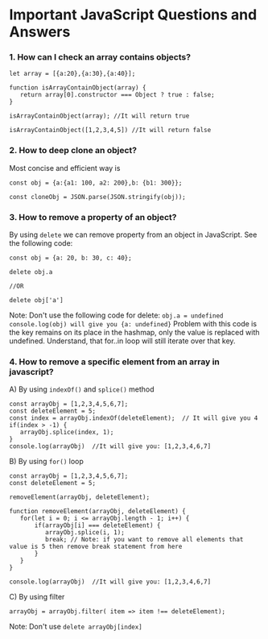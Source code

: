 # Important JavaScript Questions and Answers

### 1. How can I check an array contains objects?

```
let array = [{a:20},{a:30},{a:40}];

function isArrayContainObject(array) {
   return array[0].constructor === Object ? true : false;
}

isArrayContainObject(array); //It will return true

isArrayContainObject([1,2,3,4,5]) //It will return false
```
### 2. How to deep clone an object?

Most concise and efficient way is 

```
const obj = {a:{a1: 100, a2: 200},b: {b1: 300}};

const cloneObj = JSON.parse(JSON.stringify(obj));
```
### 3. How to remove a property of an object?

By using ```delete``` we can remove property from an object in JavaScript. See the following code:

```
const obj = {a: 20, b: 30, c: 40};

delete obj.a

//OR

delete obj['a']
```
Note: Don't use the following code for delete:
```obj.a = undefined```
```console.log(obj) will give you {a: undefined}```
Problem with this code is the key remains on its place in the hashmap, only the value is replaced with undefined. 
Understand, that for..in loop will still iterate over that key.

### 4. How to remove a specific element from an array in javascript?
A) By using ```indexOf()``` and ```splice()``` method
```
const arrayObj = [1,2,3,4,5,6,7];
const deleteElement = 5;
const index = arrayObj.indexOf(deleteElement);  // It will give you 4
if(index > -1) {
   arrayObj.splice(index, 1);  
}
console.log(arrayObj)  //It will give you: [1,2,3,4,6,7]
```
B) By using ```for()``` loop
```
const arrayObj = [1,2,3,4,5,6,7];
const deleteElement = 5;

removeElement(arrayObj, deleteElement);

function removeElement(arrayObj, deleteElement) {
   for(let i = 0; i <= arrayObj.length - 1; i++) {
       if(arrayObj[i] === deleteElement) {
          arrayObj.splice(i, 1);
          break; // Note: if you want to remove all elements that value is 5 then remove break statement from here 
       }
   }
}

console.log(arrayObj)  //It will give you: [1,2,3,4,6,7]
```
C) By using filter
```
arrayObj = arrayObj.filter( item => item !== deleteElement);
```
Note: Don't use  ```delete arrayObj[index]```


